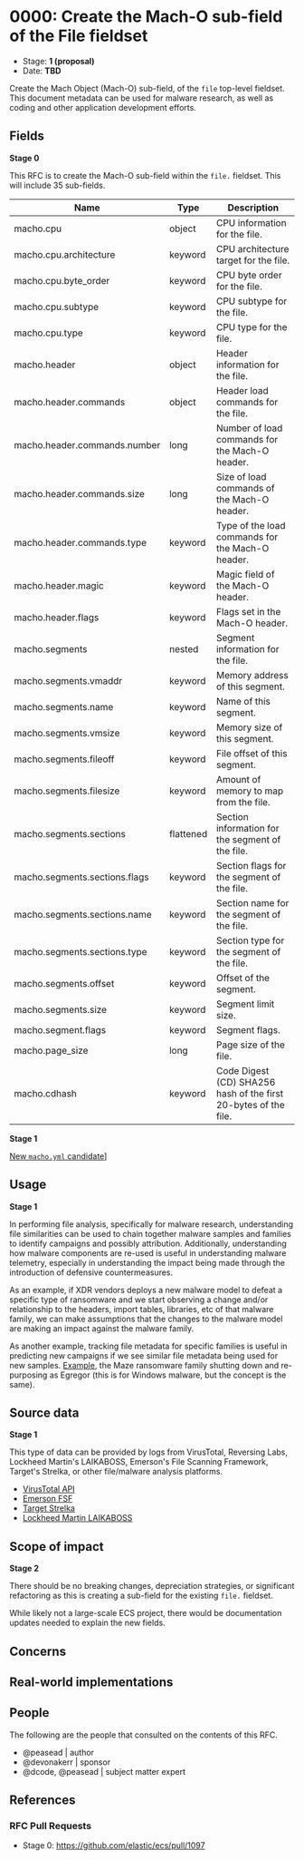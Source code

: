 # 0000: Create the Mach-O sub-field of the File fieldset

- Stage: **1 (proposal)**
- Date: **TBD**

Create the Mach Object (Mach-O) sub-field, of the `file` top-level fieldset. This document metadata can be used for malware research, as well as coding and other application development efforts.

## Fields

**Stage 0**

This RFC is to create the Mach-O sub-field within the `file.` fieldset. This will include 35 sub-fields.

|   Name                                     |   Type     |   Description                                                               |
|--------------------------------------------|------------|-----------------------------------------------------------------------------|
|   macho.cpu                          |   object   |   CPU information for the file.                                             |
|   macho.cpu.architecture             |   keyword  |   CPU architecture target for the file.                                     |
|   macho.cpu.byte_order               |   keyword  |   CPU byte order for the file.                                              |
|   macho.cpu.subtype                  |   keyword  |   CPU subtype for the file.                                                 |
|   macho.cpu.type                     |   keyword  |   CPU type for the file.                                                    |
|   macho.header                      |   object   |   Header information for the file.                                          |
|   macho.header.commands             |   object   |   Header load commands for the file.                                        |
|   macho.header.commands.number      |   long     |   Number of load commands for the Mach-O header.                            |
|   macho.header.commands.size        |   long     |   Size of load commands of the Mach-O header.                               |
|   macho.header.commands.type        |   keyword  |   Type of the load commands for the Mach-O header.                          |
|   macho.header.magic                |   keyword  |   Magic field of the Mach-O header.                                         |
|   macho.header.flags                |   keyword  |   Flags set in the Mach-O header.                                           |
|   macho.segments                     |   nested   |   Segment information for the file.                                         |
|   macho.segments.vmaddr              |   keyword  |   Memory address of this segment.                                           |
|   macho.segments.name                |   keyword  |   Name of this segment.                                                     |
|   macho.segments.vmsize              |   keyword  |   Memory size of this segment.                                              |
|   macho.segments.fileoff             |   keyword  |   File offset of this segment.                                              |
|   macho.segments.filesize            |   keyword  |   Amount of memory to map from the file.                                    |
|   macho.segments.sections            |   flattened   |   Section information for the segment of the file.                          |
|   macho.segments.sections.flags      |   keyword  |   Section flags for the segment of the file.                                |
|   macho.segments.sections.name       |   keyword  |   Section name for the segment of the file.                                 |
|   macho.segments.sections.type       |   keyword  |   Section type for the segment of the file.                                 |
|   macho.segments.offset      |   keyword  |   Offset of the segment.                                             |
|   macho.segments.size     |   keyword  |   Segment limit size.                                            |
|   macho.segment.flags     |   keyword  |   Segment flags.                                                 |
|   macho.page_size                    |   long     |   Page size of the file.                                                    |
|   macho.cdhash                    |   keyword     |   Code Digest (CD) SHA256 hash of the first 20-bytes of the file.                                                    |


**Stage 1**  

[New `macho.yml` candidate](macho/macho.yml)]

<!--
Stage 3: Add or update all remaining field definitions. The list should now be exhaustive. The goal here is to validate the technical details of all remaining fields and to provide a basis for releasing these field definitions as beta in the schema. Use GitHub code blocks with yml syntax formatting.
-->

## Usage

**Stage 1**  

In performing file analysis, specifically for malware research, understanding file similarities can be used to chain together malware samples and families to identify campaigns and possibly attribution. Additionally, understanding how malware components are re-used is useful in understanding malware telemetry, especially in understanding the impact being made through the introduction of defensive countermeasures.

As an example, if XDR vendors deploys a new malware model to defeat a specific type of ransomware and we start observing a change and/or relationship to the headers, import tables, libraries, etc of that malware family, we can make assumptions that the changes to the malware model are making an impact against the malware family.

As another example, tracking file metadata for specific families is useful in predicting new campaigns if we see similar file metadata being used for new samples. [Example](https://www.bleepingcomputer.com/news/security/maze-ransomware-is-shutting-down-its-cybercrime-operation/), the Maze ransomware family shutting down and re-purposing as Egregor (this is for Windows malware, but the concept is the same).

## Source data

**Stage 1**

This type of data can be provided by logs from VirusTotal, Reversing Labs, Lockheed Martin's LAIKABOSS, Emerson's File Scanning Framework, Target's Strelka, or other file/malware analysis platforms.

* [VirusTotal API](https://developers.virustotal.com/v3.0/reference)
* [Emerson FSF](https://github.com/EmersonElectricCo/fsf)
* [Target Strelka](https://github.com/target/strelka)
* [Lockheed Martin LAIKABOSS](https://github.com/lmco/laikaboss)

<!--
Stage 1: Provide a high-level description of example sources of data. This does not yet need to be a concrete example of a source document, but instead can simply describe a potential source (e.g. nginx access log). This will ultimately be fleshed out to include literal source examples in a future stage. The goal here is to identify practical sources for these fields in the real world. ~1-3 sentences or unordered list.
-->

<!--
Stage 2: Included a real world example source document. Ideally this example comes from the source(s) identified in stage 1. If not, it should replace them. The goal here is to validate the utility of these field changes in the context of a real world example. Format with the source name as a ### header and the example document in a GitHub code block with json formatting.
-->

<!--
Stage 3: Add more real world example source documents so we have at least 2 total, but ideally 3. Format as described in stage 2.
-->

## Scope of impact

**Stage 2**

There should be no breaking changes, depreciation strategies, or significant refactoring as this is creating a sub-field for the existing `file.` fieldset.

While likely not a large-scale ECS project, there would be documentation updates needed to explain the new fields.

<!--
Stage 2: Identifies scope of impact of changes. Are breaking changes required? Should deprecation strategies be adopted? Will significant refactoring be involved? Break the impact down into:
 * Ingestion mechanisms (e.g. beats/logstash)
 * Usage mechanisms (e.g. Kibana applications, detections)
 * ECS project (e.g. docs, tooling)
The goal here is to research and understand the impact of these changes on users in the community and development teams across Elastic. 2-5 sentences each.
-->

## Concerns

<!--
Stage 1: Identify potential concerns, implementation challenges, or complexity. Spend some time on this. Play devil's advocate. Try to identify the sort of non-obvious challenges that tend to surface later. The goal here is to surface risks early, allow everyone the time to work through them, and ultimately document resolution for posterity's sake.
-->

<!--
Stage 2: Document new concerns or resolutions to previously listed concerns. It's not critical that all concerns have resolutions at this point, but it would be helpful if resolutions were taking shape for the most significant concerns.
-->

<!--
Stage 3: Document resolutions for all existing concerns. Any new concerns should be documented along with their resolution. The goal here is to eliminate the risk of churn and instability by resolving outstanding concerns.
-->

<!--
Stage 4: Document any new concerns and their resolution. The goal here is to eliminate risk of churn and instability by ensuring all concerns have been addressed.
-->

## Real-world implementations

<!--
Stage 4: Identify at least one real-world, production-ready implementation that uses these updated field definitions. An example of this might be a GA feature in an Elastic application in Kibana.
-->

## People

The following are the people that consulted on the contents of this RFC.

* @peasead | author
* @devonakerr | sponsor
* @dcode, @peasead | subject matter expert

## References

<!-- Insert any links appropriate to this RFC in this section. -->

### RFC Pull Requests

<!-- An RFC should link to the PRs for each of it stage advancements. -->

* Stage 0: https://github.com/elastic/ecs/pull/1097

<!--
* Stage 1: https://github.com/elastic/ecs/pull/NNN
...
-->
